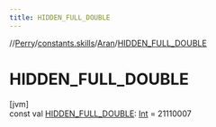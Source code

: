 ```yaml
---
title: HIDDEN_FULL_DOUBLE
---
```

//[Perry](../../../index.html)/[constants.skills](../index.html)/[Aran](index.html)/[HIDDEN_FULL_DOUBLE](-h-i-d-d-e-n_-f-u-l-l_-d-o-u-b-l-e.html)



# HIDDEN_FULL_DOUBLE



[jvm]\
const val [HIDDEN_FULL_DOUBLE](-h-i-d-d-e-n_-f-u-l-l_-d-o-u-b-l-e.html): [Int](https://kotlinlang.org/api/latest/jvm/stdlib/kotlin/-int/index.html) = 21110007




